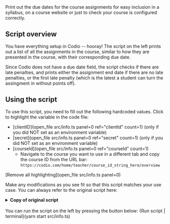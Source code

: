 ##

Print out the due dates for the course assignments for easy inclusion in a syllabus, on a course website or just to check your course is configured correctly.

## Script overview
You have everything setup in Codio -- hooray! The script on the left prints out a list of all the assignments in the course, similar to how they are presented in the course, with their corresponding due date.

Since Codio does not have a due date field, the script checks if there are late penalties, and prints either the assignment end date if there are no late penalties, or the first late penalty (which is the latest a student can turn the assingment in without points off).

## Using the script
To use this script, you need to fill out the following hardcoded values. Click to highlight the variable in the code file:
* [clientID](open_file src/info.ts panel=0 ref="clientId" count=1) (only if you did NOT set as an environment variable)
* [secret](open_file src/info.ts panel=0 ref="secret" count=1)  (only if you did NOT set as an environment variable)
* [courseId](open_file src/info.ts panel=0 ref="courseId" count=1)
    * Navigate to the course you want to use in a different tab and copy the course ID from the URL bar: `https://codio.com/home/teacher/course_id_string_here/overview`

[Remove all highlighting](open_file src/info.ts panel=0)

Make any modifications as you see fit so that this script matches your use case. You can always refer to the original script here:
<details>
  <summary>
     <b>Copy of original script</b>
  </summary>

    require('dotenv').config()
    import codio from 'codio-api-js'
    import _ from 'lodash'
    const api = codio.v1

    const clientId = process.env['CLIENT'] || 'clientId'
    const secret = process.env['SECRET'] || 'secret'

    // hardcoded values
    const courseId = process.env['COURSE_ID'] || 'courseId'

    async function main() {
      await api.auth(clientId, secret)

      const course = await api.course.info(courseId)
      for (const module of course.modules) {
        console.log(`${module.name} :`)
        for (const assignment of module.assignments) {
          const settings = await api.assignment.getSettings(courseId, assignment.id)
          let due = settings.endTime ? settings.endTime.toLocaleString() : 'No'
          if (settings.penalties && settings.penalties?.length > 0) {
            due = _.sortBy(settings.penalties, ['datetime'])[0].datetime.toLocaleString()
          }
          console.log(`  ${assignment.name} - Due ${due}`)
        }
      }
    }

    main().catch(_ => {
      console.error(_);
      process.exit(1)
    })
      
</details>

<br>
You can run the script on the left by pressing the button below:
{Run script | terminal}(yarn start src/info.ts)
